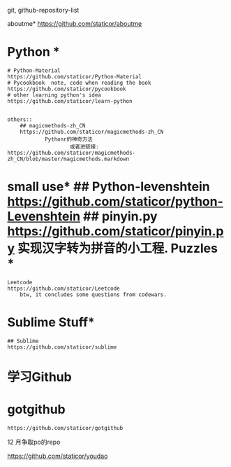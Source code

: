 git, github-repository-list

aboutme* https://github.com/staticor/aboutme


Python *
========================================
    # Python-Material
    https://github.com/staticor/Python-Material
    # Pycookbook  note, code when reading the book
    https://github.com/staticor/pycookbook
    # other learning python's idea
    https://github.com/staticor/learn-python


    others::
        ## magicmethods-zh_CN
        https://github.com/staticor/magicmethods-zh_CN
                Pythonr的神奇方法
                        或者进链接: https://github.com/staticor/magicmethods-zh_CN/blob/master/magicmethods.markdown
small use*
    ## Python-levenshtein
    https://github.com/staticor/python-Levenshtein
    ## pinyin.py
    https://github.com/staticor/pinyin.py
        实现汉字转为拼音的小工程.
Puzzles *
========================================
    Leetcode
    https://github.com/staticor/Leetcode
        btw, it concludes some questions from codewars.
Sublime Stuff*
==========================================
    ## Sublime
    https://github.com/staticor/sublime



学习Github
===========================================
# gotgithub

    https://github.com/staticor/gotgithub
12 月争取po的repo

https://github.com/staticor/youdao
